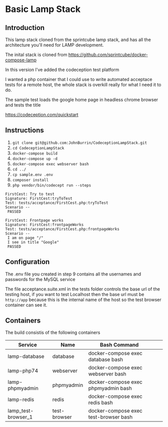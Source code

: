 # Basic Lamp Stack

## Introduction
This lamp stack cloned from the sprintcube lamp stack, and has all the architecture you'll need for LAMP development.

The inital stack is cloned from https://github.com/sprintcube/docker-compose-lamp

In this version I've added the codeception test platform

I wanted a php container that I could use to write automated acceptace tests for a remote host, the whole stack is overkill really for what I need it to do.

The sample test loads the google home page in headless chrome browser and tests the title

https://codeception.com/quickstart

## Instructions

1. `git clone git@github.com:JohnBurrin/CodeceptionLampStack.git`
2. `cd CodeceptionLampStack`
3. `docker-compose build`
4. `docker-compose up -d`
5. `docker-compose exec webserver bash `
6. `cd ../`
7. `cp sample.env .env`
8. `composer install`
9. `php vendor/bin/codecept run --steps`


```
FirstCest: Try to test
Signature: FirstCest:tryToTest
Test: tests/acceptance/FirstCest.php:tryToTest
Scenario --
 PASSED

FirstCest: Frontpage works
Signature: FirstCest:frontpageWorks
Test: tests/acceptance/FirstCest.php:frontpageWorks
Scenario --
 I am on page "/"
 I see in title "Google"
 PASSED
```

## Configuration

The .env file you created in step 9 contains all the usernames and passwords for the MySQL service

The file acceptance.suite.xml in the tests folder controls the base url of the testing host, if you want to test Localhost then the base url must be `http://app` because this is the internal name of the host so the test browser container can see it.



## Containers

The build consistis of the following containers

| Service             | Name         | Bash Command                          |   |   |
|---------------------|--------------|---------------------------------------|---|---|
| lamp-database       | database     | docker-compose exec database bash     |   |   |
| lamp-php74          | webserver    | docker-compose exec webserver bash    |   |   |
| lamp-phpmyadmin     | phpmyadmin   | docker-compose exec phpmyadmin bash   |   |   |
| lamp-redis          | redis        | docker-compose exec redis bash        |   |   |
| lamp_test-browser_1 | test-browser | docker-compose exec test-browser bash |   |   |
